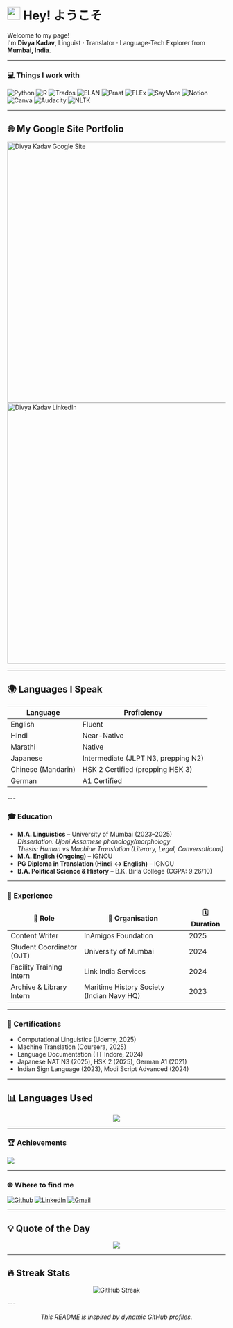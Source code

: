 <h1><img src="https://emojis.slackmojis.com/emojis/images/1531849430/4246/blob-sunglasses.gif" width="30"/> Hey! ようこそ</h1>

<p>Welcome to my page! </br> I'm <b>Divya Kadav</b>, Linguist · Translator · Language-Tech Explorer from <img src="https://cdn-icons-png.flaticon.com/512/197/197419.png" width="13"/> <b>Mumbai, India</b>. </p>

---

<h3>💻 Things I work with</h3>
<p>
  <img alt="Python" src="https://img.shields.io/badge/-Python-3d7b70?style=flat-square&logo=python&logoColor=white" />
  <img alt="R" src="https://img.shields.io/badge/-R-276DC3?style=flat-square&logo=r&logoColor=white" />
  <img alt="Trados" src="https://img.shields.io/badge/-Trados-blue?style=flat-square&logo=sdl&logoColor=white" />
  <img alt="ELAN" src="https://img.shields.io/badge/-ELAN-00a86b?style=flat-square&logo=data&logoColor=white" />
  <img alt="Praat" src="https://img.shields.io/badge/-Praat-8A2BE2?style=flat-square&logo=soundcloud&logoColor=white" />
  <img alt="FLEx" src="https://img.shields.io/badge/-FLEx-green?style=flat-square&logo=openaccess&logoColor=white" />
  <img alt="SayMore" src="https://img.shields.io/badge/-SayMore-6A5ACD?style=flat-square&logo=logmein&logoColor=white" />
  <img alt="Notion" src="https://img.shields.io/badge/-Notion-black?style=flat-square&logo=notion&logoColor=white" />
  <img alt="Canva" src="https://img.shields.io/badge/-Canva-00C4CC?style=flat-square&logo=canva&logoColor=white" />
  <img alt="Audacity" src="https://img.shields.io/badge/-Audacity-0000FF?style=flat-square&logo=audacity&logoColor=white" />
  <img alt="NLTK" src="https://img.shields.io/badge/-NLTK-lightgrey?style=flat-square&logo=academia&logoColor=black" />
</p>

---
<h2>🌐 My Google Site Portfolio</h2>
<a href="https://sites.google.com/view/divyakadav?usp=sharing" target="_blank">
  <img src="https://github.com/user-attachments/assets/4ed90131-2dcc-49b1-8902-c9e840b442a1" 
       alt="Divya Kadav Google Site" width="600">
</a>

<a href="https://www.linkedin.com/in/divyakadav" target="_blank">
  <img src="https://github.com/user-attachments/assets/b1adaca3-241f-4f13-b65c-f4dd3716e959" 
       alt="Divya Kadav LinkedIn" width="600">
</a>


---
<h2>🌍 Languages I Speak</h2>

<table>
  <thead>
    <tr>
      <th>Language</th>
      <th>Proficiency</th>
    </tr>
  </thead>
  <tbody>
    <tr>
      <td>English</td>
      <td>Fluent</td>
    </tr>
    <tr>
      <td>Hindi</td>
      <td>Near-Native</td>
    </tr>
    <tr>
      <td>Marathi</td>
      <td>Native</td>
    </tr>
    <tr>
      <td>Japanese</td>
      <td>Intermediate (JLPT N3, prepping N2)</td>
    </tr>
    <tr>
      <td>Chinese (Mandarin)</td>
      <td>HSK 2 Certified (prepping HSK 3)</td>
    </tr>
    <tr>
      <td>German</td>
      <td>A1 Certified</td>
    </tr>
  </tbody>
</table>
---

<h3>🎓 Education</h3>

- **M.A. Linguistics** – University of Mumbai (2023–2025)  
  *Dissertation: Ujoni Assamese phonology/morphology*  
  *Thesis: Human vs Machine Translation (Literary, Legal, Conversational)*  
- **M.A. English (Ongoing)** – IGNOU  
- **PG Diploma in Translation (Hindi ↔ English)** – IGNOU  
- **B.A. Political Science & History** – B.K. Birla College (CGPA: 9.26/10)

---

<h3>💼 Experience</h3>
<table>
  <thead align="center">
    <tr>
      <td><b>📂 Role</b></td>
      <td><b>🏢 Organisation</b></td>
      <td><b>🗓 Duration</b></td>
    </tr>
  </thead>
  <tbody>
    <tr>
      <td>Content Writer</td>
      <td>InAmigos Foundation</td>
      <td>2025</td>
    </tr>
    <tr>
      <td>Student Coordinator (OJT)</td>
      <td>University of Mumbai</td>
      <td>2024</td>
    </tr>
    <tr>
      <td>Facility Training Intern</td>
      <td>Link India Services</td>
      <td>2024</td>
    </tr>
    <tr>
      <td>Archive & Library Intern</td>
      <td>Maritime History Society (Indian Navy HQ)</td>
      <td>2023</td>
    </tr>
  </tbody>
</table>

---

<h3>📜 Certifications</h3>

- Computational Linguistics (Udemy, 2025)  
- Machine Translation (Coursera, 2025)  
- Language Documentation (IIT Indore, 2024)  
- Japanese NAT N3 (2025), HSK 2 (2025), German A1 (2021)  
- Indian Sign Language (2023), Modi Script Advanced (2024)  

---
<h2>📊 Languages Used</h2>
<p align="center">
  <img src="https://github-readme-stats.vercel.app/api/top-langs/?username=DivyaKadav&layout=compact&theme=tokyonight&hide_border=true" />
</p>

---

<h3>🏆 Achievements</h3>
<p align="left">
  <img src="https://github-profile-trophy.vercel.app/?username=DivyaKadav&theme=onedark&title=MultiLanguage,Commits,Repositories,Followers&margin-w=15&margin-h=15&no-frame=true&row=1" />
</p>

---

<h3>🌐 Where to find me</h3>
<p>
  <a href="https://github.com/DivyaKadav" target="_blank"><img alt="Github" src="https://img.shields.io/badge/GitHub-%2312100E.svg?&style=for-the-badge&logo=Github&logoColor=white" /></a>
  <a href="https://www.linkedin.com/in/kadavdivya" target="_blank"><img alt="LinkedIn" src="https://img.shields.io/badge/linkedin-%230077B5.svg?&style=for-the-badge&logo=linkedin&logoColor=white" /></a>
  <a href="mailto:kadavdivya@gmail.com" target="_blank"><img alt="Gmail" src="https://img.shields.io/badge/Gmail-EA4335?style=for-the-badge&logo=gmail&logoColor=white" /></a>
</p>

---

<h2>💡 Quote of the Day</h2>
<p align="center">
  <img src="https://quotes-github-readme.vercel.app/api?type=horizontal&theme=dark" />
</p>

---
<h2>🔥 Streak Stats</h2>
<p align="center">
  <img src="https://streak-stats.demolab.com?user=DivyaKadav&theme=tokyonight&hide_border=true" alt="GitHub Streak" />
</p>
---

<p align="center"><i>This README is inspired by dynamic GitHub profiles.</i></p>
